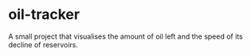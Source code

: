 # oil-tracker
A small project that visualises the amount of oil left and the speed of its decline of reservoirs.
